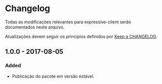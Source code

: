 # Changelog

Todas as modificações relevantes para expressive-client serão documentados neste arquivo.
  
Atualizações devem seguir os principios definidos por [Keep a CHANGELOG](http://keepachangelog.com/).

## 1.0.0 - 2017-08-05

### Added
- Publicação do pacote em versão estável.